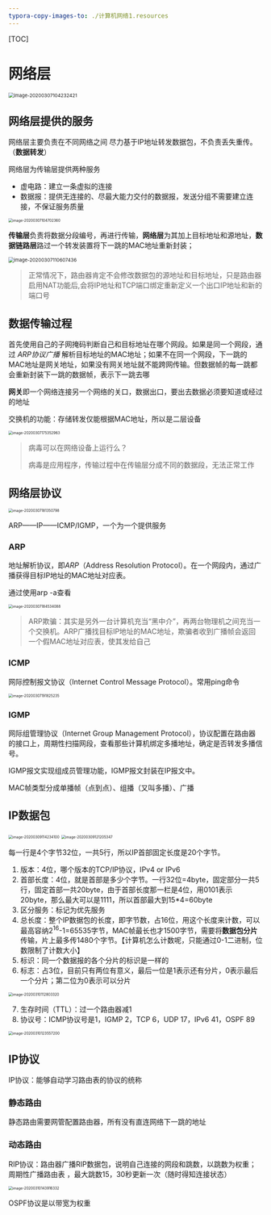 ```yaml
---
typora-copy-images-to: ./计算机网络1.resources
---
```


[TOC]



# 网络层

 <img src="计算机网络1.resources/image-20200307104232421.png" alt="image-20200307104232421" style="zoom: 67%;" />

## 网络层提供的服务

网络层主要负责在不同网络之间 尽力基于IP地址转发数据包，不负责丢失重传。（**数据转发**）

网络层为传输层提供两种服务

* 虚电路：建立一条虚拟的连接
* 数据报：提供无连接的、尽最大能力交付的数据报，发送分组不需要建立连接，不保证服务质量



<img src="计算机网络1.resources/image-20200307104702360.png" alt="image-20200307104702360" style="zoom: 50%;" />

**传输层**负责将数据分段编号，再进行传输，**网络层**为其加上目标地址和源地址，**数据链路层**路过一个转发装置将下一跳的MAC地址重新封装；

<img src="计算机网络1.resources/image-20200307110607436.png" alt="image-20200307110607436" style="zoom:67%;" />

> 正常情况下，路由器肯定不会修改数据包的源地址和目标地址，只是路由器启用NAT功能后,会将IP地址和TCP端口绑定重新定义一个出口IP地址和新的端口号

## 数据传输过程

首先使用自己的子网掩码判断自己和目标地址在哪个网段。如果是同一个网段，通过 *ARP协议广播* 解析目标地址的MAC地址；如果不在同一个网段，下一跳的MAC地址是网关地址，如果没有网关地址就不能跨网传输。但数据帧的每一跳都会重新封装下一跳的数据帧，表示下一跳去哪

**网关**即一个网络连接另一个网络的关口，数据出口，要出去数据必须要知道或经过的地址

交换机的功能：存储转发仅能根据MAC地址，所以是二层设备

<img src="计算机网络1.resources/image-20200307175352963.png" alt="image-20200307175352963" style="zoom:50%;" />

>  病毒可以在网络设备上运行么？
>
> 病毒是应用程序，传输过程中在传输层分成不同的数据段，无法正常工作

## 网络层协议

<img src="计算机网络1.resources/image-20200307181350798.png" alt="image-20200307181350798" style="zoom:50%;" />

ARP——IP——ICMP/IGMP，一个为一个提供服务

### ARP

地址解析协议，即*ARP*（Address Resolution Protocol）。在一个网段内，通过广播获得目标IP地址的MAC地址对应表。

通过使用arp -a查看

<img src="计算机网络1.resources/image-20200307184534088.png" alt="image-20200307184534088" style="zoom:50%;" />

> ARP欺骗：其实是另外一台计算机充当“黑中介”，再两台物理机之间充当一个交换机。ARP广播找目标IP地址的MAC地址，欺骗者收到广播帧会返回一个假MAC地址对应表，使其发给自己 

### ICMP

网际控制报文协议（Internet Control Message Protocol）。常用ping命令

<img src="计算机网络1.resources/image-20200307191825235.png" alt="image-20200307191825235" style="zoom:50%;" />

### IGMP

网际组管理协议（Internet Group Management Protocol），协议配置在路由器的接口上，周期性扫描网段，查看那些计算机绑定多播地址，确定是否转发多播信号。

IGMP报文实现组成员管理功能，IGMP报文封装在IP报文中。

MAC帧类型分成单播帧（点到点）、组播（又叫多播）、广播

## IP数据包

<img src="计算机网络1.resources/image-20200309114234100.png" alt="image-20200309114234100" style="zoom:50%;" />

<img src="计算机网络1.resources/image-20200309121205347.png" alt="image-20200309121205347" style="zoom:50%;" />

每一行是4个字节32位，一共5行，所以IP首部固定长度是20个字节。

1. 版本：4位，哪个版本的TCP/IP协议，IPv4 or IPv6
2. 首部长度：4位，就是首部是多少个字节。一行32位=4byte，固定部分一共5行，固定首部一共20byte，由于首部长度那一栏是4位，用0101表示20byte，那么最大可以是1111，所以首部最大到15*4=60byte
3. 区分服务：标记为优先服务
4. 总长度：整个IP数据包的长度，即字节数，占16位，用这个长度来计数，可以最高容纳2<sup>16</sup>-1=65535字节，MAC帧最长也才1500字节，需要将**数据包分片**传输，片上最多传1480个字节。【计算机怎么计数呢，只能通过0-1二进制，位数限制了计数大小】
5. 标识：同一个数据报的各个分片的标识是一样的
6. 标志：占3位，目前只有两位有意义，最后一位是1表示还有分片，0表示最后一个分片；第二位为0表示可以分片

<img src="计算机网络1.resources/image-20200310112803320.png" alt="image-20200310112803320" style="zoom:50%;" />

7. 生存时间（TTL）：过一个路由器减1
8. 协议号：ICMP协议号是1，IGMP 2，TCP 6，UDP 17，IPv6 41，OSPF 89

<img src="计算机网络1.resources/image-20200310123557200.png" alt="image-20200310123557200" style="zoom:50%;" />

## IP协议

IP协议：能够自动学习路由表的协议的统称

### 静态路由

静态路由需要网管配置路由器，所有没有直连网络下一跳的地址 

### 动态路由

RIP协议：路由器广播RIP数据包，说明自己连接的网段和跳数，以跳数为权重；周期性广播路由表 ，最大跳数15，30秒更新一次（随时得知连接状态）

<img src="计算机网络1.resources/image-20200310143916332.png" alt="image-20200310143916332" style="zoom:50%;" />

OSPF协议是以带宽为权重